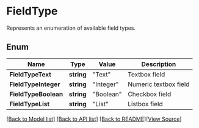 # FieldType
Represents an enumeration of available field types.

## Enum
Name | Type | Value | Description
------------ | ------------- | ------------- | -------------
**FieldTypeText** | **string** | "Text" | Textbox field
**FieldTypeInteger** | **string** | "Integer" | Numeric textbox field
**FieldTypeBoolean** | **string** | "Boolean" | Checkbox field
**FieldTypeList** | **string** | "List" | Listbox field

[[Back to Model list]](../README.md#documentation-for-models) [[Back to API list]](../README.md#documentation-for-api-endpoints) [[Back to README]](../README.md)[[View Source]](../field_type.go)


